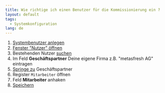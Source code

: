 ```yaml
---
title: Wie richtige ich einen Benutzer für die Kommissionierung ein ?
layout: default
tags:
  - Systemkonfiguration
lang: de
---
```

1. [Systembenutzer anlegen](Wie_richte_ich_einen_Systembenutzer_ein)
1. [Fenster "Nutzer" öffnen](Wie_finde_und_öffne_ich_ein_Fenster)
1. Bestehenden Nutzer [suchen](Wie_suche_ich_in_einem_Fenster)
1. Im Feld **Geschäftspartner** Deine eigene Firma z.B. "metasfresh AG" eintragen
1. [Springe zu](Wie_kann_ich_zu_Daten_springen_ohne_vorher_suchen_zu_müssen) Geschäftspartner
1. Register `Mitarbeiter` öffnen
1. Feld **Mitarbeiter** anhaken
1. [Speichern](Wie_finde_und_öffne_ich_ein_Fenster)

